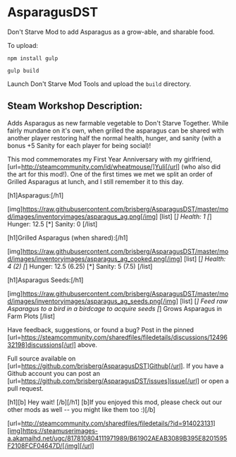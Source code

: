 # AsparagusDST
Don't Starve Mod to add Asparagus as a grow-able, and sharable food.

To upload:

`npm install gulp`

`gulp build`

Launch Don't Starve Mod Tools and upload the `build` directory.

## Steam Workshop Description:
Adds Asparagus as new farmable vegetable to Don't Starve Together. While fairly mundane on it's own, when grilled the asparagus can be shared with another player restoring half the normal health, hunger, and sanity (with a bonus +5 Sanity for each player for being social)!

This mod commemorates my First Year Anniversary with my girlfriend, [url=http://steamcommunity.com/id/wheatmouse/]Yuli[/url] (who also did the art for this mod!). One of the first times we met we split an order of Grilled Asparagus at lunch, and I still remember it to this day.

[h1]Asparagus:[/h1]

[img]https://raw.githubusercontent.com/brisberg/AsparagusDST/master/mod/images/inventoryimages/asparagus_ag.png[/img]
[list]
[*] Health: 1
[*] Hunger: 12.5
[*] Sanity: 0
[/list]

[h1]Grilled Asparagus (when shared):[/h1]

[img]https://raw.githubusercontent.com/brisberg/AsparagusDST/master/mod/images/inventoryimages/asparagus_ag_cooked.png[/img]
[list]
[*] Health: 4 (2)
[*] Hunger: 12.5 (6.25)
[*] Sanity: 5 (7.5)
[/list]

[h1]Asparagus Seeds:[/h1]

[img]https://raw.githubusercontent.com/brisberg/AsparagusDST/master/mod/images/inventoryimages/asparagus_ag_seeds.png[/img]
[list]
[*] Feed raw Asparagus to a bird in a birdcage to acquire seeds
[*] Grows Asparagus in Farm Plots
[/list]

Have feedback, suggestions, or found a bug? Post in the pinned [url=https://steamcommunity.com/sharedfiles/filedetails/discussions/1249632198]discussions[/url] above.

Full source available on [url=https://github.com/brisberg/AsparagusDST]Github[/url]. If you have a Github account you can post an [url=https://github.com/brisberg/AsparagusDST/issues]issue[/url] or open a pull request.

[h1][b] Hey wait! [/b][/h1]
[b]If you enjoyed this mod, please check out our other mods as well -- you might like them too :)[/b]

[url=http://steamcommunity.com/sharedfiles/filedetails/?id=914023131][img]https://steamuserimages-a.akamaihd.net/ugc/817810804111971989/B61902AEAB3089B395E8201595F2108FCF04647D/[/img][/url]
